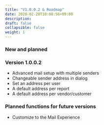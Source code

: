 ```yaml
---
title: "V1.0.0.2 & Roadmap"
date: 2020-02-28T10:08:56+09:00
description: 
draft: false
collapsible: false
weight: 1
---
```

### New and planned

### Version 1.0.0.2
- Advanced mail setup with multiple senders
- Changeable sender address in dialog
- Set an address per user
- A default address per report
- A default address per vendor/customer

### Planned functions for future versions
- Customize to the Mail Experience

